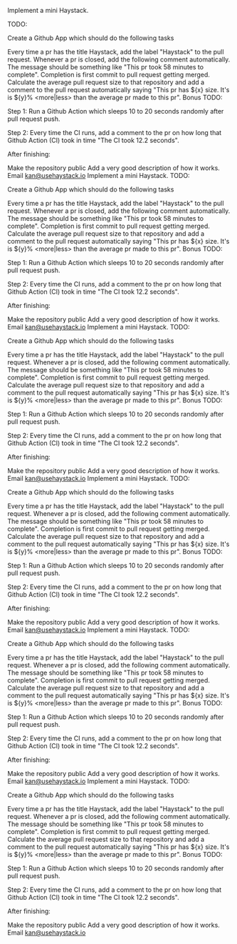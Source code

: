 Implement a mini Haystack.

TODO:

Create a Github App which should do the following tasks

Every time a pr has the title Haystack, add the label "Haystack" to the pull request.
Whenever a pr is closed, add the following comment automatically. The message should be something like "This pr took 58 minutes to complete". Completion is first commit to pull request getting merged.
Calculate the average pull request size to that repository and add a comment to the pull request automatically saying "This pr has ${x} size. It's is ${y}% <more|less> than the average pr made to this pr".
Bonus TODO:

Step 1: Run a Github Action which sleeps 10 to 20 seconds randomly after pull request push.

Step 2: Every time the CI runs, add a comment to the pr on how long that Github Action (CI) took in time "The CI took 12.2 seconds".

After finishing:

Make the repository public
Add a very good description of how it works.
Email kan@usehaystack.io
Implement a mini Haystack.
TODO:

Create a Github App which should do the following tasks

Every time a pr has the title Haystack, add the label "Haystack" to the pull request.
Whenever a pr is closed, add the following comment automatically. The message should be something like "This pr took 58 minutes to complete". Completion is first commit to pull request getting merged.
Calculate the average pull request size to that repository and add a comment to the pull request automatically saying "This pr has ${x} size. It's is ${y}% <more|less> than the average pr made to this pr".
Bonus TODO:

Step 1: Run a Github Action which sleeps 10 to 20 seconds randomly after pull request push.

Step 2: Every time the CI runs, add a comment to the pr on how long that Github Action (CI) took in time "The CI took 12.2 seconds".

After finishing:

Make the repository public
Add a very good description of how it works.
Email kan@usehaystack.io
Implement a mini Haystack.
TODO:

Create a Github App which should do the following tasks

Every time a pr has the title Haystack, add the label "Haystack" to the pull request.
Whenever a pr is closed, add the following comment automatically. The message should be something like "This pr took 58 minutes to complete". Completion is first commit to pull request getting merged.
Calculate the average pull request size to that repository and add a comment to the pull request automatically saying "This pr has ${x} size. It's is ${y}% <more|less> than the average pr made to this pr".
Bonus TODO:

Step 1: Run a Github Action which sleeps 10 to 20 seconds randomly after pull request push.

Step 2: Every time the CI runs, add a comment to the pr on how long that Github Action (CI) took in time "The CI took 12.2 seconds".

After finishing:

Make the repository public
Add a very good description of how it works.
Email kan@usehaystack.io
Implement a mini Haystack.
TODO:

Create a Github App which should do the following tasks

Every time a pr has the title Haystack, add the label "Haystack" to the pull request.
Whenever a pr is closed, add the following comment automatically. The message should be something like "This pr took 58 minutes to complete". Completion is first commit to pull request getting merged.
Calculate the average pull request size to that repository and add a comment to the pull request automatically saying "This pr has ${x} size. It's is ${y}% <more|less> than the average pr made to this pr".
Bonus TODO:

Step 1: Run a Github Action which sleeps 10 to 20 seconds randomly after pull request push.

Step 2: Every time the CI runs, add a comment to the pr on how long that Github Action (CI) took in time "The CI took 12.2 seconds".

After finishing:

Make the repository public
Add a very good description of how it works.
Email kan@usehaystack.io
Implement a mini Haystack.
TODO:

Create a Github App which should do the following tasks

Every time a pr has the title Haystack, add the label "Haystack" to the pull request.
Whenever a pr is closed, add the following comment automatically. The message should be something like "This pr took 58 minutes to complete". Completion is first commit to pull request getting merged.
Calculate the average pull request size to that repository and add a comment to the pull request automatically saying "This pr has ${x} size. It's is ${y}% <more|less> than the average pr made to this pr".
Bonus TODO:

Step 1: Run a Github Action which sleeps 10 to 20 seconds randomly after pull request push.

Step 2: Every time the CI runs, add a comment to the pr on how long that Github Action (CI) took in time "The CI took 12.2 seconds".

After finishing:

Make the repository public
Add a very good description of how it works.
Email kan@usehaystack.io
Implement a mini Haystack.
TODO:

Create a Github App which should do the following tasks

Every time a pr has the title Haystack, add the label "Haystack" to the pull request.
Whenever a pr is closed, add the following comment automatically. The message should be something like "This pr took 58 minutes to complete". Completion is first commit to pull request getting merged.
Calculate the average pull request size to that repository and add a comment to the pull request automatically saying "This pr has ${x} size. It's is ${y}% <more|less> than the average pr made to this pr".
Bonus TODO:

Step 1: Run a Github Action which sleeps 10 to 20 seconds randomly after pull request push.

Step 2: Every time the CI runs, add a comment to the pr on how long that Github Action (CI) took in time "The CI took 12.2 seconds".

After finishing:

Make the repository public
Add a very good description of how it works.
Email kan@usehaystack.io
